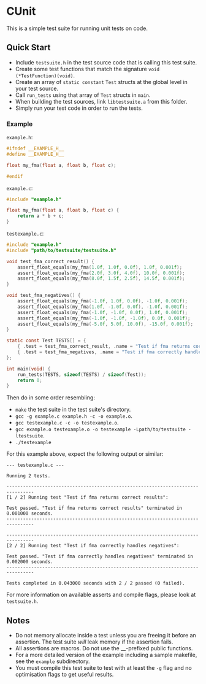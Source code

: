 # CUnit

This is a simple test suite for running unit tests on code.

## Quick Start

* Include `testsuite.h` in the test source code that is calling this test suite.
* Create some test functions that match the signature `void (*TestFunction)(void)`.
* Create an array of `static constant` `Test` structs at the global level in your test source.
* Call `run_tests` using that array of `Test` structs in `main`.
* When building the test sources, link `libtestsuite.a` from this folder.
* Simply run your test code in order to run the tests.

### Example

`example.h`:
```c
#ifndef __EXAMPLE_H__
#define __EXAMPLE_H__

float my_fma(float a, float b, float c);

#endif
```

`example.c`:

```c
#include "example.h"

float my_fma(float a, float b, float c) {
    return a * b + c;
}
```

`testexample.c`:

```c
#include "example.h"
#include "path/to/testsuite/testsuite.h"

void test_fma_correct_result() {
    assert_float_equals(my_fma(1.0f, 1.0f, 0.0f), 1.0f, 0.001f);
    assert_float_equals(my_fma(2.0f, 3.0f, 4.0f), 10.0f, 0.001f);
    assert_float_equals(my_fma(8.0f, 1.5f, 2.5f), 14.5f, 0.001f);
}

void test_fma_negatives() {
    assert_float_equals(my_fma(-1.0f, 1.0f, 0.0f), -1.0f, 0.001f);
    assert_float_equals(my_fma(1.0f, -1.0f, 0.0f), -1.0f, 0.001f);
    assert_float_equals(my_fma(-1.0f, -1.0f, 0.0f), 1.0f, 0.001f);
    assert_float_equals(my_fma(-1.0f, -1.0f, -1.0f), 0.0f, 0.001f);
    assert_float_equals(my_fma(-5.0f, 5.0f, 10.0f), -15.0f, 0.001f);
}

static const Test TESTS[] = {
    { .test = test_fma_correct_result, .name = "Test if fma returns correct results" },
    { .test = test_fma_negatives, .name = "Test if fma correctly handles negatives" }
};

int main(void) {
    run_tests(TESTS, sizeof(TESTS) / sizeof(Test));
    return 0;
}
```

Then do in some order resembling:
* `make` the test suite in the test suite's directory.
* `gcc -g example.c example.h -c -o example.o`.
* `gcc testexample.c -c -o testexample.o`.
* `gcc example.o testexample.o -o testexample -Lpath/to/testsuite -ltestsuite`.
* `./testexample`

For this example above, expect the following output or similar:

```
--- testexample.c ---

Running 2 tests.

--------------------------------------------------------------------------------
[1 / 2] Running test "Test if fma returns correct results":

Test passed. "Test if fma returns correct results" terminated in 0.001000 seconds.
--------------------------------------------------------------------------------

--------------------------------------------------------------------------------
[2 / 2] Running test "Test if fma correctly handles negatives":

Test passed. "Test if fma correctly handles negatives" terminated in 0.002000 seconds.
--------------------------------------------------------------------------------

Tests completed in 0.043000 seconds with 2 / 2 passed (0 failed).
```

For more information on available asserts and compile flags, please look at `testsuite.h`.

## Notes

* Do not memory allocate inside a test unless you are freeing it before an assertion. The test suite *will* leak memory if the assertion fails.
* All assertions are macros. Do not use the \_\_-prefixed public functions.
* For a more detailed version of the example including a sample makefile, see the `example` subdirectory.
* You must compile this test suite to test with at least the `-g` flag and no optimisation flags to get useful results.

